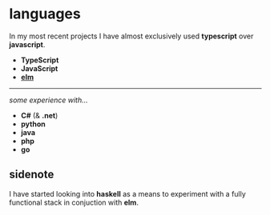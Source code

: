 # languages

In my most recent projects I have almost exclusively used __typescript__ over __javascript__.

  - __TypeScript__
  - __JavaScript__
  - [__elm__](https://elm-lang.org)
 ______________
 *some experience with...*
  - __C#__ (& __.net__)
  - __python__
  - __java__
  - __php__
  - __go__

## sidenote
I have started looking into __haskell__ as a means to experiment with a fully functional stack in conjuction with __elm__.